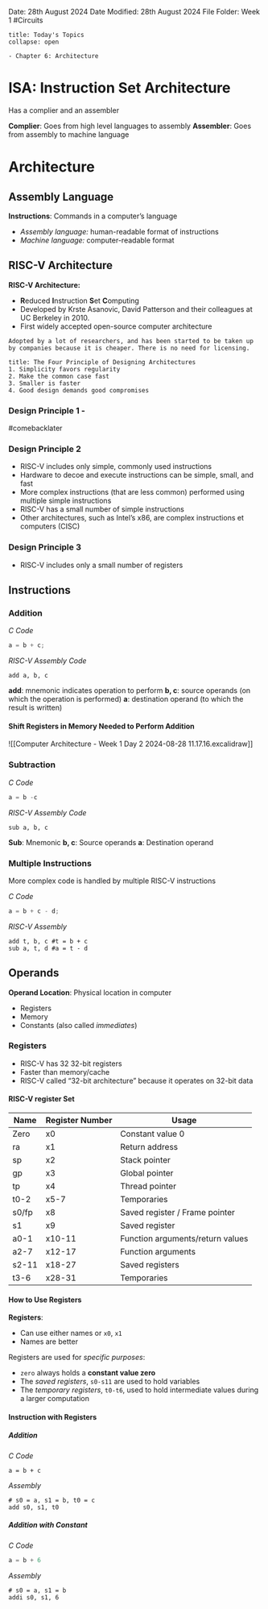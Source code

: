Date: 28th August 2024
Date Modified: 28th August 2024
File Folder: Week 1
#Circuits

```ad-abstract
title: Today's Topics
collapse: open

- Chapter 6: Architecture

```

# ISA: Instruction Set Architecture

Has a complier and an assembler

**Complier**: Goes from high level languages to assembly
**Assembler**: Goes from assembly to machine language

# Architecture

## Assembly Language

**Instructions**: Commands in a computer’s language
- *Assembly language:* human-readable format of instructions
- *Machine language:* computer-readable format

## RISC-V Architecture

**RISC-V Architecture:**
- **R**educed **I**nstruction **S**et **C**omputing
- Developed by Krste Asanovic, David Patterson and their colleagues at UC Berkeley in 2010.
- First widely accepted open-source computer architecture

```ad-note
Adopted by a lot of researchers, and has been started to be taken up by companies because it is cheaper. There is no need for licensing.
```

```ad-important
title: The Four Principle of Designing Architectures
1. Simplicity favors regularity
2. Make the common case fast
3. Smaller is faster
4. Good design demands good compromises
```

### Design Principle 1 - 

#comebacklater 

### Design Principle 2
- RISC-V includes only simple, commonly used instructions
- Hardware to decoe and execute instructions can be simple, small, and fast
- More complex instructions (that are less common) performed using multiple simple instructions
- RISC-V has a small number of simple instructions
- Other architectures, such as Intel’s x86, are complex instructions et computers (CISC)

### Design Principle 3

- RISC-V includes only a small number of registers

## Instructions

### Addition

*C Code*
```c
a = b + c;
```

*RISC-V Assembly Code*
```
add a, b, c
```

**add**: mnemonic indicates operation to perform 
**b, c**: source operands (on which the operation is performed)
**a**: destination operand (to which the result is written)

#### Shift Registers in Memory Needed to Perform Addition

![[Computer Architecture - Week 1 Day 2 2024-08-28 11.17.16.excalidraw]]

### Subtraction
*C Code*
```c
a = b -c
```

*RISC-V Assembly Code*
```
sub a, b, c
```

**Sub**: Mnemonic
**b, c**: Source operands
**a**: Destination operand

### Multiple Instructions

More complex code is handled by multiple RISC-V instructions

*C Code*

```c
a = b + c - d;
```
*RISC-V Assembly*
```
add t, b, c #t = b + c 
sub a, t, d #a = t - d
```
## Operands

**Operand Location**: Physical location in computer
- Registers
- Memory
- Constants (also called *immediates*)

### Registers

- RISC-V has 32 32-bit registers
- Faster than memory/cache
- RISC-V called “32-bit architecture” because it operates on 32-bit data

#### RISC-V register Set

| Name  | Register Number | Usage                            |
| ----- | --------------- | -------------------------------- |
| Zero  | x0              | Constant value 0                 |
| ra    | x1              | Return address                   |
| sp    | x2              | Stack pointer                    |
| gp    | x3              | Global pointer                   |
| tp    | x4              | Thread pointer                   |
| t0-2  | x5-7            | Temporaries                      |
| s0/fp | x8              | Saved register / Frame pointer   |
| s1    | x9              | Saved register                   |
| a0-1  | x10-11          | Function arguments/return values |
| a2-7  | x12-17          | Function arguments               |
| s2-11 | x18-27          | Saved registers                  |
| t3-6  | x28-31          | Temporaries                      |
#### How to Use Registers
**Registers**:
- Can use either names or `x0`, `x1`
- Names are better

Registers are used for *specific purposes*:
- `zero` always holds a **constant value zero**
- The *saved registers*, `s0-s11` are used to hold variables
- The *temporary registers*, `t0-t6`, used to hold intermediate values during a larger computation

#### Instruction with Registers

##### Addition

*C Code*
```
a = b + c
```

*Assembly*
```
# s0 = a, s1 = b, t0 = c
add s0, s1, t0
```

##### Addition with Constant

*C Code*
```c
a = b + 6
```
*Assembly*
```
# s0 = a, s1 = b
addi s0, s1, 6
```

